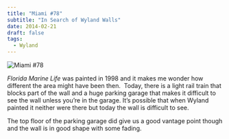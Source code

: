 ```yaml
---
title: "Miami #78"
subtitle: "In Search of Wyland Walls"
date: 2014-02-21
draft: false
tags:
  - Wyland
---
```


![Miami #78](../images/78-miami.jpg)

_Florida Marine Life_ was painted in 1998 and it makes me wonder how different the area might have been then.  Today, there is a light rail train that blocks part of the wall and a huge parking garage that makes it difficult to see the wall unless you’re in the garage. It’s possible that when Wyland painted it neither were there but today the wall is difficult to see.

The top floor of the parking garage did give us a good vantage point though and the wall is in good shape with some fading.

